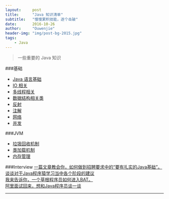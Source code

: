 ```yaml
---
layout:     post
title:      "Java 知识清单"
subtitle:   "慢慢累积技能，逐个击破"
date:       2016-10-26
author:     "Ouwenjie"
header-img: "img/post-bg-2015.jpg"
tags:
    - Java
---
```


>一些重要的 Java 知识   
   
###基础
- [Java 语言基础]()   
- [IO 相关]()   
- [多线程相关]()   
- [数据结构相关类]()   
- [反射]()   
- [注解](http://blog.csdn.net/duo2005duo/article/details/50505884)   
- [网络]()
- [并发]()   



###JVM   
- [垃圾回收机制]()   
- [类加载机制]()   
- [内存管理]()   


###Interview
[一篇文章教会你，如何做到招聘要求中的“要有扎实的Java基础”。](http://www.cnblogs.com/zuoxiaolong/p/life53.html)   
[谈谈对于Java程序猿学习当中各个阶段的建议](http://www.cnblogs.com/zuoxiaolong/p/life51.html)   
[我来告诉你，一个草根程序员如何进入BAT。](http://www.cnblogs.com/zuoxiaolong/p/life54.html)   
[阿里面试回来，想和Java程序员谈一谈](http://www.jianshu.com/p/5681a1f0aad6#)   

---
